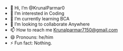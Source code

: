 - 👋 Hi, I’m @KrunalParmar0
- 👀 I’m interested in Coding
- 🌱 I’m currently learning BCA
- 💞️ I’m looking to collaborate Anywhere
- 📫 How to reach me Krunalparmar7150@gmail.com
- 😄 Pronouns: he/him
- ⚡ Fun fact: Nothing. 

<!---
KrunalParmar0/KrunalParmar0 is a ✨ special ✨ repository because its `README.md` (this file) appears on your GitHub profile.
You can click the Preview link to take a look at your changes.
--->
